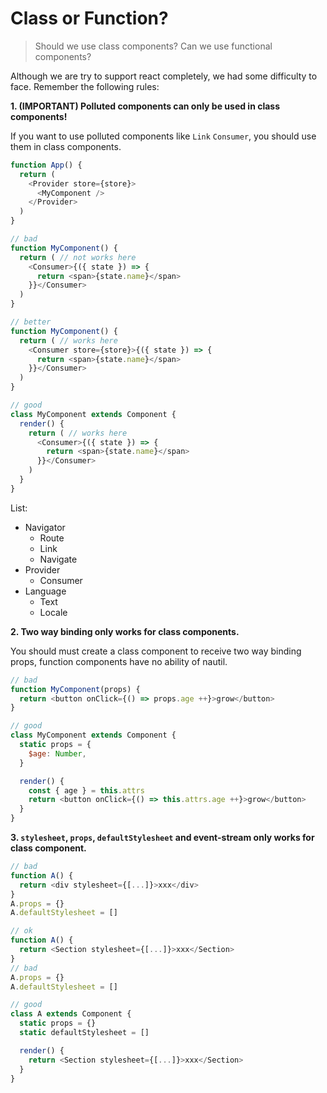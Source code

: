 # Class or Function?

> Should we use class components? Can we use functional components?

Although we are try to support react completely, we had some difficulty to face. Remember the following rules:

**1. (IMPORTANT) Polluted components can only be used in class components!**

If you want to use polluted components like `Link` `Consumer`, you should use them in class components.

```js
function App() {
  return (
    <Provider store={store}>
      <MyComponent />
    </Provider>
  )
}

// bad
function MyComponent() {
  return ( // not works here
    <Consumer>{({ state }) => {
      return <span>{state.name}</span>
    }}</Consumer>
  )
}

// better
function MyComponent() {
  return ( // works here
    <Consumer store={store}>{({ state }) => {
      return <span>{state.name}</span>
    }}</Consumer>
  )
}

// good
class MyComponent extends Component {
  render() {
    return ( // works here
      <Consumer>{({ state }) => {
        return <span>{state.name}</span>
      }}</Consumer>
    )
  }
}
```

List:

- Navigator
  - Route
  - Link
  - Navigate
- Provider
  - Consumer
- Language
  - Text
  - Locale

**2. Two way binding only works for class components.**

You should must create a class component to receive two way binding props, function components have no ability of nautil.

```js
// bad
function MyComponent(props) {
  return <button onClick={() => props.age ++}>grow</button>
}

// good
class MyComponent extends Component {
  static props = {
    $age: Number,
  }

  render() {
    const { age } = this.attrs
    return <button onClick={() => this.attrs.age ++}>grow</button>
  }
}
```

**3. `stylesheet`, `props`, `defaultStylesheet` and event-stream only works for class component.**

```js
// bad
function A() {
  return <div stylesheet={[...]}>xxx</div>
}
A.props = {}
A.defaultStylesheet = []

// ok
function A() {
  return <Section stylesheet={[...]}>xxx</Section>
}
// bad
A.props = {}
A.defaultStylesheet = []

// good
class A extends Component {
  static props = {}
  static defaultStylesheet = []

  render() {
    return <Section stylesheet={[...]}>xxx</Section>
  }
}
```
